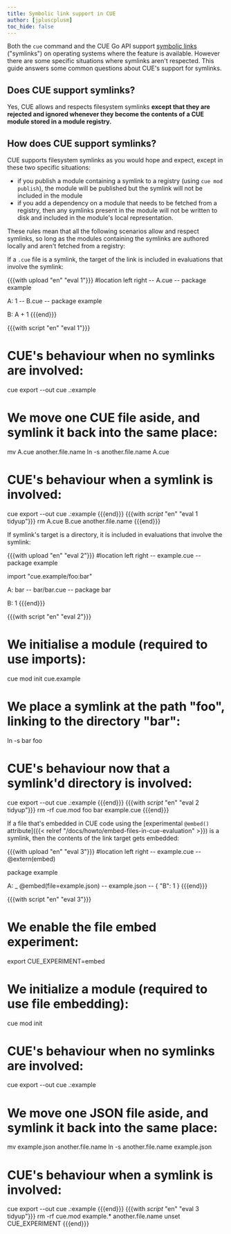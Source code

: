 ```yaml
---
title: Symbolic link support in CUE
author: [jpluscplusm]
toc_hide: false
---
```


Both the `cue` command and the CUE Go API support
[symbolic links](https://en.wikipedia.org/wiki/Symbolic_link)
("symlinks") on operating systems where the feature is available. However there
are some specific situations where symlinks aren't respected. This guide
answers some common questions about CUE's support for symlinks.

## Does CUE support symlinks?

Yes, CUE allows and respects filesystem symlinks **except that they are
rejected and ignored whenever they become the contents of a CUE module stored
in a module registry.**

## How does CUE support symlinks?

CUE supports filesystem symlinks as you would hope and expect, except in these
two specific situations:

- if you publish a module containing a symlink to a registry (using `cue mod
  publish`), the module will be published but the symlink will not be included
  in the module
- if you add a dependency on a module that needs to be fetched from a registry,
  then any symlinks present in the module will not be written to disk and
  included in the module's local representation.

These rules mean that all the following scenarios allow and respect symlinks,
so long as the modules containing the symlinks are authored locally and aren't
fetched from a registry:

If a `.cue` file is a symlink, the target of the link is included in
evaluations that involve the symlink:

{{{with upload "en" "eval 1"}}}
#location left right
-- A.cue --
package example

A: 1
-- B.cue --
package example

B: A + 1
{{{end}}}

{{{with script "en" "eval 1"}}}
# CUE's behaviour when no symlinks are involved:
cue export --out cue .:example
# We move one CUE file aside, and symlink it back into the same place:
mv A.cue another.file.name
ln -s another.file.name A.cue
# CUE's behaviour when a symlink is involved:
cue export --out cue .:example
{{{end}}}
{{{with _script_ "en" "eval 1 tidyup"}}}
rm A.cue B.cue another.file.name
{{{end}}}

If symlink's target is a directory, it is included in evaluations that involve
the symlink:

{{{with upload "en" "eval 2"}}}
#location left right
-- example.cue --
package example

import "cue.example/foo:bar"

A: bar
-- bar/bar.cue --
package bar

B: 1
{{{end}}}

{{{with script "en" "eval 2"}}}
# We initialise a module (required to use imports):
cue mod init cue.example
# We place a symlink at the path "foo", linking to the directory "bar":
ln -s bar foo
# CUE's behaviour now that a symlink'd directory is involved:
cue export --out cue .:example
{{{end}}}
{{{with _script_ "en" "eval 2 tidyup"}}}
rm -rf cue.mod foo bar example.cue
{{{end}}}

If a file that's embedded in CUE code using the
[experimental `@embed()` attribute]({{< relref "/docs/howto/embed-files-in-cue-evaluation" >}})
is a symlink, then the contents of the link target gets embedded:
  
{{{with upload "en" "eval 3"}}}
#location left right
-- example.cue --
@extern(embed)

package example

A: _ @embed(file=example.json)
-- example.json --
{
    "B": 1
}
{{{end}}}

{{{with script "en" "eval 3"}}}
# We enable the file embed experiment:
export CUE_EXPERIMENT=embed
# We initialize a module (required to use file embedding):
cue mod init
# CUE's behaviour when no symlinks are involved:
cue export --out cue .:example
# We move one JSON file aside, and symlink it back into the same place:
mv example.json another.file.name
ln -s another.file.name example.json
# CUE's behaviour when a symlink is involved:
cue export --out cue .:example
{{{end}}}
{{{with _script_ "en" "eval 3 tidyup"}}}
rm -rf cue.mod example.* another.file.name
unset CUE_EXPERIMENT
{{{end}}}

